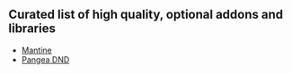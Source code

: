 ## Curated list of high quality, optional addons and libraries

- [Mantine](https://mantine.dev/)
- [Pangea DND](https://github.com/hello-pangea/dnd)
